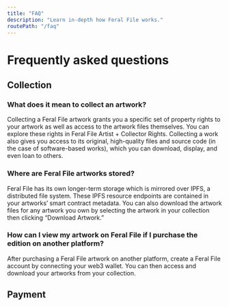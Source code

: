 ```yaml
---
title: "FAQ"
description: "Learn in-depth how Feral File works."
routePath: "/faq"
---
```


# Frequently asked questions

## Collection

### What does it mean to collect an artwork?
Collecting a Feral File artwork grants you a specific set of property rights to your artwork as well as access to the artwork files themselves. You can explore these rights in Feral File Artist + Collector Rights. Collecting a work also gives you access to its original, high-quality files and source code (in the case of software-based works), which you can download, display, and even loan to others.

### Where are Feral File artworks stored?
Feral File has its own longer-term storage which is mirrored over IPFS, a distributed file system. These IPFS resource endpoints are contained in your artworks’ smart contract metadata. You can also download the artwork files for any artwork you own by selecting the artwork in your collection then clicking “Download Artwork.”

### How can I view my artwork on Feral File if I purchase the edition on another platform?
After purchasing a Feral File artwork on another platform, create a Feral File account by connecting your web3 wallet. You can then access and download your artworks from your collection.

## Payment